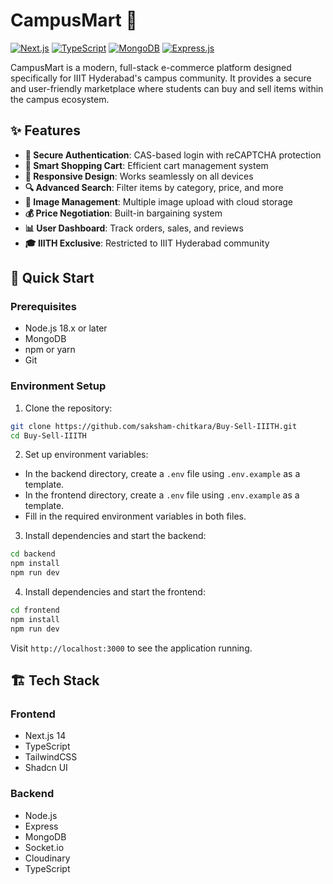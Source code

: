 # CampusMart 🏪

[![Next.js](https://img.shields.io/badge/Next.js-14-black)](https://nextjs.org/)
[![TypeScript](https://img.shields.io/badge/TypeScript-5.0-blue)](https://www.typescriptlang.org/)
[![MongoDB](https://img.shields.io/badge/MongoDB-Latest-green)](https://www.mongodb.com/)
[![Express.js](https://img.shields.io/badge/Express.js-4.x-lightgrey)](https://expressjs.com/)

CampusMart is a modern, full-stack e-commerce platform designed specifically for IIIT Hyderabad's campus community. It provides a secure and user-friendly marketplace where students can buy and sell items within the campus ecosystem.


## ✨ Features

- **🔐 Secure Authentication**: CAS-based login with reCAPTCHA protection
- **🛒 Smart Shopping Cart**: Efficient cart management system
- **📱 Responsive Design**: Works seamlessly on all devices
- **🔍 Advanced Search**: Filter items by category, price, and more
- **📸 Image Management**: Multiple image upload with cloud storage
- **💰 Price Negotiation**: Built-in bargaining system
- **📊 User Dashboard**: Track orders, sales, and reviews
- **🎓 IIITH Exclusive**: Restricted to IIIT Hyderabad community

## 🚀 Quick Start

### Prerequisites

- Node.js 18.x or later
- MongoDB
- npm or yarn
- Git

### Environment Setup

1. Clone the repository:
```bash
git clone https://github.com/saksham-chitkara/Buy-Sell-IIITH.git
cd Buy-Sell-IIITH
```

2. Set up environment variables:

- In the backend directory, create a `.env` file using `.env.example` as a template.
- In the frontend directory, create a `.env` file using `.env.example` as a template.
- Fill in the required environment variables in both files.

3. Install dependencies and start the backend:
```bash
cd backend
npm install
npm run dev
```

4. Install dependencies and start the frontend:
```bash
cd frontend
npm install
npm run dev
```

Visit `http://localhost:3000` to see the application running.

## 🏗️ Tech Stack

### Frontend
- Next.js 14
- TypeScript
- TailwindCSS
- Shadcn UI

### Backend
- Node.js
- Express
- MongoDB
- Socket.io
- Cloudinary
- TypeScript
